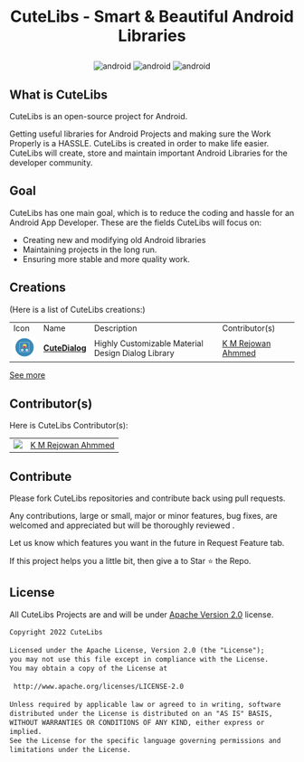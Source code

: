 <h1><p align="center">CuteLibs - Smart & Beautiful Android Libraries</p></h1>

<p align="center"> <img src="https://img.shields.io/badge/platform-Android-red.svg?style=for-the-badge" alt="android" /> <img src="https://img.shields.io/badge/language-Java-green.svg?style=for-the-badge" alt="android" /> <img src="https://img.shields.io/badge/distribution-Jitpack-blue.svg?style=for-the-badge" alt="android" /> </p>

## What is CuteLibs

CuteLibs is an open-source project for Android.

Getting useful libraries for Android Projects and making sure the Work Properly is a HASSLE. CuteLibs is created in order to make life easier. CuteLibs will create, store and maintain important Android Libraries for the developer community.

## Goal

CuteLibs has one main goal, which is to reduce the coding and hassle for an Android App Developer. These are the fields CuteLibs will focus on:
- Creating new and modifying old Android libraries
- Maintaining projects in the long run.
- Ensuring more stable and more quality work.

## Creations
(Here is a list of CuteLibs creations:)

<table><tr>  <td>  Icon  </td> <td> Name </td> <td> Description </td>   <td> Contributor(s) </td>  </tr>
<tr>  <td> <img src="https://github.com/CuteLibs/.github/raw/master/files/cute_dialog.png" width="50px">   </td> <td> <a href="https://github.com/CuteLibs/CuteDialog"><b>CuteDialog</b></a> </td> <td> Highly Customizable Material Design Dialog Library </td>  <td>  <a href="https://github.com/ahmmedrejowan" align="center">K M Rejowan Ahmmed</a> </td>  </tr> </table>

<a href="https://github.com/orgs/CuteLibs/repositories">See more</a>

## Contributor(s)
Here is CuteLibs Contributor(s):
<table><tr> <td> <a href="https://github.com/ahmmedrejowan" align="center"> <img src="https://avatars.githubusercontent.com/u/42619122" width="50px"> </a>  </td> <td> <a href="https://github.com/ahmmedrejowan" align="center">K M Rejowan Ahmmed</a> </td> </tr> </table>

## Contribute

Please fork CuteLibs repositories and contribute back using pull requests.

Any contributions, large or small, major or minor features, bug fixes, are welcomed and appreciated but will be thoroughly reviewed .

Let us know which features you want in the future in Request Feature tab.

If this project helps you a little bit, then give a to Star ⭐ the Repo.

## License

All CuteLibs Projects are and will be under [Apache Version 2.0](http://www.apache.org/licenses/LICENSE-2.0.html) license.

```
Copyright 2022 CuteLibs

Licensed under the Apache License, Version 2.0 (the "License");
you may not use this file except in compliance with the License.
You may obtain a copy of the License at

 http://www.apache.org/licenses/LICENSE-2.0

Unless required by applicable law or agreed to in writing, software
distributed under the License is distributed on an "AS IS" BASIS,
WITHOUT WARRANTIES OR CONDITIONS OF ANY KIND, either express or implied.
See the License for the specific language governing permissions and
limitations under the License.

```
